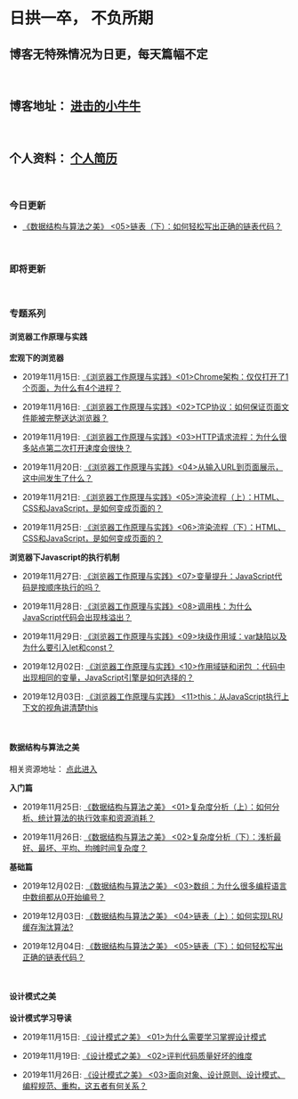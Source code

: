 # 日拱一卒， 不负所期

## 博客无特殊情况为日更，每天篇幅不定
<br>



## 博客地址： [进击的小牛牛 ](https://www.cnblogs.com/zzd0916)
<br>

## 个人资料： [个人简历](http://www.jjmou.cn)
<br>

### 今日更新

- [《数据结构与算法之美》 <05>链表（下）：如何轻松写出正确的链表代码？](https://www.cnblogs.com/zzd0916/p/11975669.html)


<br>

### 即将更新




<br> 

### 专题系列
#### 浏览器工作原理与实践

<strong>宏观下的浏览器</strong>

- 2019年11月15日: [《浏览器工作原理与实践》<01>Chrome架构：仅仅打开了1个页面，为什么有4个进程？](https://www.cnblogs.com/zzd0916/p/11856914.html)

- 2019年11月16日: [《浏览器工作原理与实践》<02>TCP协议：如何保证页面文件能被完整送达浏览器？](https://www.cnblogs.com/zzd0916/p/11866817.html)

- 2019年11月19日: [《浏览器工作原理与实践》<03>HTTP请求流程：为什么很多站点第二次打开速度会很快？](https://www.cnblogs.com/zzd0916/p/11883779.html)

- 2019年11月20日: [《浏览器工作原理与实践》<04>从输入URL到页面展示，这中间发生了什么？](https://www.cnblogs.com/zzd0916/p/11899512.html)

- 2019年11月21日: [《浏览器工作原理与实践》<05>渲染流程（上）：HTML、CSS和JavaScript，是如何变成页面的？](https://www.cnblogs.com/zzd0916/p/11906312.html)

- 2019年11月25日: [《浏览器工作原理与实践》<06>渲染流程（下）：HTML、CSS和JavaScript，是如何变成页面的？](https://www.cnblogs.com/zzd0916/p/11913199.html)


<strong>浏览器下Javascript的执行机制</strong>

- 2019年11月27日: [《浏览器工作原理与实践》<07>变量提升：JavaScript代码是按顺序执行的吗？](https://www.cnblogs.com/zzd0916/p/11943200.html)

- 2019年11月28日: [《浏览器工作原理与实践》<08>调用栈：为什么JavaScript代码会出现栈溢出？](https://www.cnblogs.com/zzd0916/p/11950363.html)

- 2019年11月29日: [《浏览器工作原理与实践》<09>块级作用域：var缺陷以及为什么要引入let和const？](https://www.cnblogs.com/zzd0916/p/11958447.html)

- 2019年12月02日: [《浏览器工作原理与实践》<10>作用域链和闭包 ：代码中出现相同的变量，JavaScript引擎是如何选择的？](https://www.cnblogs.com/zzd0916/p/11969594.html)

- 2019年12月03日: [《浏览器工作原理与实践》 <11>this：从JavaScript执行上下文的视角讲清楚this](https://www.cnblogs.com/zzd0916/p/11977995.html)

<br>



#### 数据结构与算法之美

相关资源地址： [点此进入](https://github.com/zzd0916/structures-and-algorithms)


<strong>入门篇</strong>

- 2019年11月25日: [《数据结构与算法之美》 <01>复杂度分析（上）：如何分析、统计算法的执行效率和资源消耗？](https://www.cnblogs.com/zzd0916/p/11926793.html)

- 2019年11月26日: [《数据结构与算法之美》 <02>复杂度分析（下）：浅析最好、最坏、平均、均摊时间复杂度？](https://www.cnblogs.com/zzd0916/p/11934479.html)


<strong>基础篇</strong>

- 2019年12月02日: [《数据结构与算法之美》 <03>数组：为什么很多编程语言中数组都从0开始编号？](https://www.cnblogs.com/zzd0916/p/11950776.html)

- 2019年12月03日: [《数据结构与算法之美》 <04>链表（上）：如何实现LRU缓存淘汰算法?](https://www.cnblogs.com/zzd0916/p/11970587.html)
	
- 2019年12月04日: [《数据结构与算法之美》 <05>链表（下）：如何轻松写出正确的链表代码？](https://www.cnblogs.com/zzd0916/p/11975669.html)

<br>



#### 设计模式之美
  
<strong>设计模式学习导读</strong>

- 2019年11月15日: [《设计模式之美》 <01>为什么需要学习掌握设计模式](https://www.cnblogs.com/zzd0916/p/11867693.html)

- 2019年11月19日: [《设计模式之美》 <02>评判代码质量好坏的维度](https://www.cnblogs.com/zzd0916/p/11888067.html)
	
- 2019年11月26日: [《设计模式之美》 <03>面向对象、设计原则、设计模式、编程规范、重构，这五者有何关系？](https://www.cnblogs.com/zzd0916/p/11933892.html)


<br>
